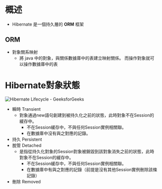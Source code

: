 # 概述

- Hibernate 是一個持久層的 **ORM** 框架

## ORM

- 對象關系映射
	- 將 java 中的對象，與關係數據庫中的表建立映射關係。
	而操作對象就可以操作數據庫中的表
	
# Hibernate對象狀態
![Hibernate Lifecycle - GeeksforGeeks](https://media.geeksforgeeks.org/wp-content/uploads/20210626212614/GFGHibernateLifecycle.png)
- 瞬時 Transient 
	- 對象通過new語句創建到被持久化之前的狀態，此時對象不在Session的緩存中。
		- 不在Session緩存中，不與任何Session實例相關聯。
		- 在數據庫中沒有與之對應的記錄。
- 持久 Persistent
- 脫管 Detached
	- 是指從持久化對象的Session對象被銷毀到該對象消失之前的狀態，此時對象不在Session的緩存中。
		- 不在Session緩存中，不與任何Session實例相關聯。
		- 在數據庫中有與之對應的記錄（前提是沒有其他Session實例刪除該條記錄）
- 刪除 Removed
